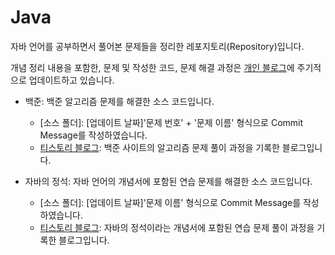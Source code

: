 # Java

자바 언어를 공부하면서 풀어본 문제들을 정리한 레포지토리(Repository)입니다.

개념 정리 내용을 포함한, 문제 및 작성한 코드, 문제 해결 과정은 [개인 블로그](https://jjacksparrow-luna.tistory.com/)에 주기적으로 업데이트하고 있습니다.


- 백준: 백준 알고리즘 문제를 해결한 소스 코드입니다.
  + [소스 폴더]: [업데이트 날짜]'문제 번호' + '문제 이름' 형식으로 Commit Message를 작성하였습니다.
  + [티스토리 블로그](https://jjacksparrow-luna.tistory.com/category/CODING%20TEST/%EB%B0%B1%EC%A4%80%28BAEKJOON%29): 백준 사이트의 알고리즘 문제 풀이 과정을 기록한 블로그입니다.

- 자바의 정석: 자바 언어의 개념서에 포함된 연습 문제를 해결한 소스 코드입니다.
  + [소스 폴더]: [업데이트 날짜]'문제 이름' 형식으로 Commit Message를 작성하였습니다.
  + [티스토리 블로그](https://jjacksparrow-luna.tistory.com/category/CODING%20TEST/%EC%9E%90%EB%B0%94%EC%9D%98%20%EC%A0%95%EC%84%9D%28%EC%97%B0%EC%8A%B5%EB%AC%B8%EC%A0%9C%29): 자바의 정석이라는 개념서에 포함된 연습 문제 풀이 과정을 기록한 블로그입니다.

